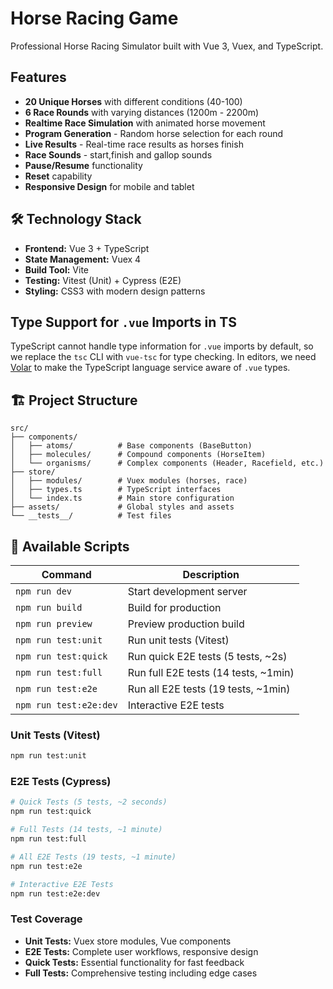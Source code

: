 # Horse Racing Game

Professional Horse Racing Simulator built with Vue 3, Vuex, and TypeScript.

## Features

- **20 Unique Horses** with different conditions (40-100)
- **6 Race Rounds** with varying distances (1200m - 2200m)
- **Realtime Race Simulation** with animated horse movement
- **Program Generation** - Random horse selection for each round
- **Live Results** - Real-time race results as horses finish
- **Race Sounds** - start,finish and gallop sounds
- **Pause/Resume** functionality
- **Reset** capability
- **Responsive Design** for mobile and tablet

## 🛠️ Technology Stack

- **Frontend:** Vue 3 + TypeScript
- **State Management:** Vuex 4
- **Build Tool:** Vite
- **Testing:** Vitest (Unit) + Cypress (E2E)
- **Styling:** CSS3 with modern design patterns

## Type Support for `.vue` Imports in TS

TypeScript cannot handle type information for `.vue` imports by default, so we replace the `tsc` CLI with `vue-tsc` for type checking. In editors, we need [Volar](https://marketplace.visualstudio.com/items?itemName=Vue.volar) to make the TypeScript language service aware of `.vue` types.

## 🏗️ Project Structure

```
src/
├── components/
│   ├── atoms/          # Base components (BaseButton)
│   ├── molecules/      # Compound components (HorseItem)
│   └── organisms/      # Complex components (Header, Racefield, etc.)
├── store/
│   ├── modules/        # Vuex modules (horses, race)
│   ├── types.ts        # TypeScript interfaces
│   └── index.ts        # Main store configuration
├── assets/             # Global styles and assets
└── __tests__/          # Test files
```

## 🎯 Available Scripts

| Command                | Description                          |
| ---------------------- | ------------------------------------ |
| `npm run dev`          | Start development server             |
| `npm run build`        | Build for production                 |
| `npm run preview`      | Preview production build             |
| `npm run test:unit`    | Run unit tests (Vitest)              |
| `npm run test:quick`   | Run quick E2E tests (5 tests, ~2s)   |
| `npm run test:full`    | Run full E2E tests (14 tests, ~1min) |
| `npm run test:e2e`     | Run all E2E tests (19 tests, ~1min)  |
| `npm run test:e2e:dev` | Interactive E2E tests                |

### Unit Tests (Vitest)

```sh
npm run test:unit
```

### E2E Tests (Cypress)

```sh
# Quick Tests (5 tests, ~2 seconds)
npm run test:quick

# Full Tests (14 tests, ~1 minute)
npm run test:full

# All E2E Tests (19 tests, ~1 minute)
npm run test:e2e

# Interactive E2E Tests
npm run test:e2e:dev
```

### Test Coverage

- **Unit Tests:** Vuex store modules, Vue components
- **E2E Tests:** Complete user workflows, responsive design
- **Quick Tests:** Essential functionality for fast feedback
- **Full Tests:** Comprehensive testing including edge cases
